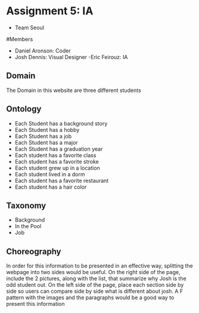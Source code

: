 # Assignment 5: IA

- Team Seoul

#Members
- Daniel Aronson: Coder
- Josh Dennis: Visual Designer
-Eric Feirouz: IA

## Domain

The Domain in this website are three different students


## Ontology

- Each Student has a background story
- Each Student has a hobby
- Each Student has a job
- Each Student has a major
- Each Student has a graduation year
- Each student has a favorite class
- Each student has a favorite stroke
- Each student grew up in a location
- Each student lived in a dorm
- Each student has a favorite restaurant
- Each student has a hair color


## Taxonomy

- Background
- In the Pool
- Job



## Choreography

In order for this information to be presented in an effective way, splitting the webpage into two sides would be useful. On the right side of the page, include the 2 pictures, along with the list, that summarize why Josh is the odd student out. On the left side of the page, place each section side by side so users can compare side by side what is different about josh. A F pattern with the images and the paragraphs would be a good way to present this information